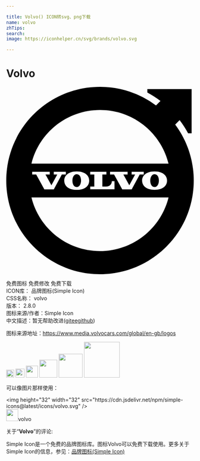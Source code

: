```yaml
---

title: Volvo() ICON转svg、png下载
name: volvo
zhTips: 
search: 
image: https://iconhelper.cn/svg/brands/volvo.svg

---
```


# Volvo  <small style="font-size: 60%;font-weight: 100"></small>

<div id="svg" class="svg-wrap">
<svg role="img" viewBox="0 0 24 24" xmlns="http://www.w3.org/2000/svg"><title>Volvo icon</title><path d="M11.269 11.225h-.522v-.343h2.072v.343h-.516v1.55h.479c.443 0 .734-.292.734-.69h.342v1.038h-3.11v-.347h.522zm2.533.001h-.515v-.344h2.248v.344h-.544l.758 1.383.749-1.383h-.448v-.344h1.55v.344h-.516l-1.027 1.9-1.21-.001zm5.181-.392c1.041 0 1.6.52 1.6 1.171 0 .66-.527 1.187-1.594 1.187-1.067 0-1.599-.526-1.599-1.187 0-.651.553-1.17 1.593-1.17zM5.781 12.61l.748-1.383h-.447v-.344H7.63v.344h-.515l-1.028 1.9-1.21-.001-1.045-1.899h-.514v-.344h2.247v.344h-.543zm3.237-1.775c1.041 0 1.6.52 1.6 1.171 0 .66-.527 1.187-1.594 1.187-1.067 0-1.599-.526-1.599-1.187 0-.651.552-1.17 1.593-1.17zm-.551 1.157c.007-.432.214-.809.57-.803.356.007.544.39.537.823-.008.407-.176.831-.567.824-.38-.007-.547-.427-.54-.844zm9.965 0c.007-.432.214-.809.57-.803.356.007.544.39.537.823-.008.407-.176.831-.567.824-.38-.007-.547-.427-.54-.844zM3.226 9.83C4.198 5.887 7.757 2.963 12 2.963c4.243 0 7.802 2.924 8.774 6.866zm17.548 4.342c-.972 3.942-4.531 6.866-8.774 6.866-4.243 0-7.802-2.924-8.774-6.866zm.849-9.341l.568-.569c.404.532.769 1.096 1.087 1.688h.449V.283H18.06v.444c.589.317 1.15.68 1.678 1.082l-.569.568A11.947 11.947 0 0 0 12 0C5.373 0 0 5.373 0 12s5.373 12 12 12 12-5.373 12-12c0-2.688-.884-5.17-2.377-7.17Z"/></svg>
</div>
<detail full-name='volvo'></detail>

<div class="detail-page">
<p>
<span><span class="badge-success badge">免费图标</span> <span class="badge-success badge">免费修改</span>  <span class="badge-success badge">免费下载</span> </span>
<br/>
<span>
ICON库：
<span class="badge-secondary badge">品牌图标(Simple Icon)</span> 
</span>
<br/>
<span>
CSS名称：
<span class="badge-secondary badge">volvo</span> 
</span>

<br/>
<span>
版本：
<span class="badge-secondary badge">2.8.0</span> 
</span>
<br/>
<span>图标来源/作者：<span class="badge-light badge">Simple Icon</span></span> 
<br/>
<span class="zh-detail">中文描述：暂无<span class="help-link"><span>帮助改进</span>(<a href="https://gitee.com/liuwave/icon-helper/edit/master/json/brands/volvo.json" target="_blank" rel="noopener noreferrer">gitee</a><a href="https://github.com/liuwave/icon-helper/edit/master/json/brands/volvo.json" target="_blank" rel="noopener noreferrer">github</a></span>)</span><br/>
</p>
</div><div class="description description alert alert-light"><p>图标来源地址：<a href="https://www.media.volvocars.com/global/en-gb/logos" target="_blank" rel="noopener noreferrer">https://www.media.volvocars.com/global/en-gb/logos</a></p></div>
<div class="alert alert-dark">
<img height="21" width="21" src="https://cdn.jsdelivr.net/npm/simple-icons@latest/icons/volvo.svg" />
<img height="24" width="24" src="https://cdn.jsdelivr.net/npm/simple-icons@latest/icons/volvo.svg" />
<img height="32" width="32" src="https://cdn.jsdelivr.net/npm/simple-icons@latest/icons/volvo.svg" />
<img height="48" width="48" src="https://cdn.jsdelivr.net/npm/simple-icons@latest/icons/volvo.svg" />
<img height="64" width="64" src="https://cdn.jsdelivr.net/npm/simple-icons@latest/icons/volvo.svg" />
<img height="96" width="96" src="https://cdn.jsdelivr.net/npm/simple-icons@latest/icons/volvo.svg" />

</div>
<div>
  <p>可以像图片那样使用：    
  </p>
  <div class="alert alert-primary" style="font-size: 14px">
    &lt;img height="32" width="32" src="https://cdn.jsdelivr.net/npm/simple-icons@latest/icons/volvo.svg" /&gt;
    <copy-btn content='<img height="32" width="32" src="https://cdn.jsdelivr.net/npm/simple-icons@latest/icons/volvo.svg" />'></copy-btn>
  </div>
  <div class="alert alert-secondary">
    <img height="32" width="32" src="https://cdn.jsdelivr.net/npm/simple-icons@latest/icons/volvo.svg" />volvo
    <copy-btn content="volvo" btn-title="复制图标名称"></copy-btn>
  </div>
</div>
<div class="icon-detail__container">
<p>关于“<b>Volvo</b>”的评论:</p>
</div>
<Vssue title="关于“Volvo”的评论" />
<div><p>Simple Icon是一个免费的品牌图标库。图标Volvo可以免费下载使用。更多关于  Simple Icon的信息，参见：<a target="_blank" href="https://iconhelper.cn/brands.html">品牌图标(Simple Icon)</a>
</p></div>
